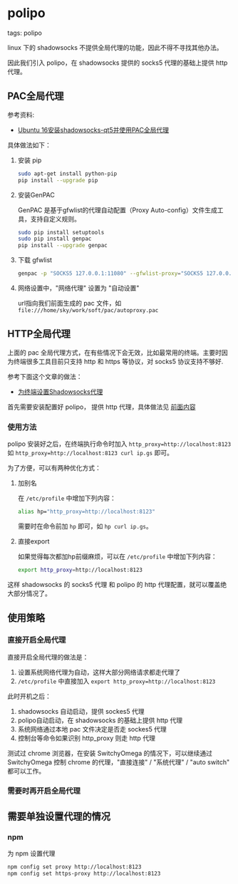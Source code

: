 # polipo

tags: polipo

linux 下的 shadowsocks 不提供全局代理的功能，因此不得不寻找其他办法。

因此我们引入 polipo，在 shadowsocks 提供的 socks5 代理的基础上提供 http 代理。

## PAC全局代理

参考资料:

- [Ubuntu 16安装shadowsocks-qt5并使用PAC全局代理](https://www.litcc.com/2016/12/29/Ubuntu16-shadowsocks-pac/)

具体做法如下：

1. 安装 pip

	```bash
	sudo apt-get install python-pip
	pip install --upgrade pip
	```

2. 安装GenPAC

	GenPAC 是基于gfwlist的代理自动配置（Proxy Auto-config）文件生成工具，支持自定义规则。

	```bash
	sudo pip install setuptools
	sudo pip install genpac
	pip install --upgrade genpac
	```

3. 下载 gfwlist

	```bash
	genpac -p "SOCKS5 127.0.0.1:11080" --gfwlist-proxy="SOCKS5 127.0.0.1:11080" --gfwlist-url=https://raw.githubusercontent.com/gfwlist/gfwlist/master/gfwlist.txt --output="/home/sky/work/soft/pac/autoproxy.pac"
    ```

4. 网络设置中，"网络代理" 设置为 "自动设置"

	url指向我们前面生成的 pac 文件，如 `file:///home/sky/work/soft/pac/autoproxy.pac`

## HTTP全局代理

上面的 pac 全局代理方式，在有些情况下会无效，比如最常用的终端。主要时因为终端很多工具目前只支持 http 和 https 等协议，对 socks5 协议支持不够好.

参考下面这个文章的做法：

- [为终端设置Shadowsocks代理](http://droidyue.com/blog/2016/04/04/set-shadowsocks-proxy-for-terminal/)

首先需要安装配置好 polipo， 提供 http 代理，具体做法见 [前面内容](polipo.md)

### 使用方法

polipo 安装好之后，在终端执行命令时加入 `http_proxy=http://localhost:8123` 如 `http_proxy=http://localhost:8123 curl ip.gs` 即可。

为了方便，可以有两种优化方式：

1. 加别名

	在 `/etc/profile` 中增加下列内容：

	```bash
    alias hp="http_proxy=http://localhost:8123"
    ```

	需要时在命令前加 `hp` 即可，如 `hp curl ip.gs`。

2. 直接export

	如果觉得每次都加hp前缀麻烦，可以在 `/etc/profile` 中增加下列内容：

	```bash
    export http_proxy=http://localhost:8123
    ```

这样 shadowsocks 的 socks5 代理 和 polipo 的 http 代理配置，就可以覆盖绝大部分情况了。

## 使用策略

### 直接开启全局代理

直接开启全局代理的做法是：

1. 设置系统网络代理为自动，这样大部分网络请求都走代理了
2. `/etc/profile` 中直接加入 `export http_proxy=http://localhost:8123`

此时开机之后：

1. shadowsocks 自动启动，提供 sockes5 代理
2. polipo自动启动，在 shadowsocks 的基础上提供 http 代理
3. 系统网络通过本地 pac 文件决定是否走 sockes5 代理
4. 控制台等命令如果识别 http_proxy 则走 http 代理

测试过 chrome 浏览器，在安装 SwitchyOmega 的情况下，可以继续通过 SwitchyOmega 控制 chrome 的代理，"直接连接" / "系统代理" / "auto switch" 都可以工作。



### 需要时再开启全局代理


## 需要单独设置代理的情况


### npm

为 npm 设置代理

```bash
npm config set proxy http://localhost:8123
npm config set https-proxy http://localhost:8123
```